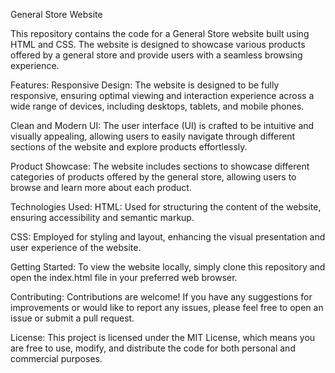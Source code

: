 General Store Website

This repository contains the code for a General Store website built using HTML and CSS. The website is designed to showcase various products offered by a general store and provide users with a seamless browsing experience.

Features:
Responsive Design: The website is designed to be fully responsive, ensuring optimal viewing and interaction experience across a wide range of devices, including desktops, tablets, and mobile phones.

Clean and Modern UI: The user interface (UI) is crafted to be intuitive and visually appealing, allowing users to easily navigate through different sections of the website and explore products effortlessly.

Product Showcase: The website includes sections to showcase different categories of products offered by the general store, allowing users to browse and learn more about each product.

Technologies Used:
HTML: Used for structuring the content of the website, ensuring accessibility and semantic markup.

CSS: Employed for styling and layout, enhancing the visual presentation and user experience of the website.

Getting Started:
To view the website locally, simply clone this repository and open the index.html file in your preferred web browser.

Contributing:
Contributions are welcome! If you have any suggestions for improvements or would like to report any issues, please feel free to open an issue or submit a pull request.

License:
This project is licensed under the MIT License, which means you are free to use, modify, and distribute the code for both personal and commercial purposes.

